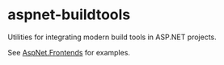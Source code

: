 # aspnet-buildtools

Utilities for integrating modern build tools in ASP.NET projects.

See [AspNet.Frontends](https://github.com/Baune8D/AspNet.Frontends) for examples.
